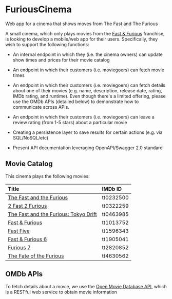 # FuriousCinema
Web app for a cinema that shows moves from The Fast and The Furious

A small cinema, which only plays movies from the [Fast & Furious](https://en.wikipedia.org/wiki/The_Fast_and_the_Furious) franchise, is looking to develop a mobile/web app for their users. Specifically, they wish to support the following functions:

* An internal endpoint in which they (i.e. the cinema owners) can update show times and prices for their movie catalog
* An endpoint in which their customers (i.e. moviegoers) can fetch movie times
* An endpoint in which their customers (i.e. moviegoers) can fetch details about one of their movies (e.g. name, description, release date, rating, IMDb rating, and runtime). Even though there's a limited offering, please use the OMDb APIs (detailed below) to demonstrate how to communicate across APIs.
* An endpoint in which their customers (i.e. moviegoers) can leave a review rating (from 1-5 stars) about a particular movie

* Creating a persistence layer to save results for certain actions (e.g. via SQL/NoSQL/etc)
* Present API documentation leveraging OpenAPI/Swagger 2.0 standard

## Movie Catalog

This cinema plays the following movies:

| Title | IMDb ID |
| :- | :- |
| [The Fast and the Furious](https://www.imdb.com/title/tt0232500) | tt0232500 |
| [2 Fast 2 Furious](https://www.imdb.com/title/tt0322259) | tt0322259 |
| [The Fast and the Furious: Tokyo Drift](https://www.imdb.com/title/tt0463985)| tt0463985 |
| [Fast & Furious](https://www.imdb.com/title/tt1013752) | tt1013752 |
| [Fast Five](https://www.imdb.com/title/tt1596343) | tt1596343 |
| [Fast & Furious 6](https://www.imdb.com/title/tt1905041) | tt1905041 |
| [Furious 7](https://www.imdb.com/title/tt2820852) | tt2820852 |
| [The Fate of the Furious](https://www.imdb.com/title/tt4630562) | tt4630562 |

## OMDb APIs

To fetch details about a movie, we use the [Open Movie Database API](http://www.omdbapi.com/), which is a RESTful web service to obtain movie information
